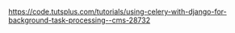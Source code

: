https://code.tutsplus.com/tutorials/using-celery-with-django-for-background-task-processing--cms-28732